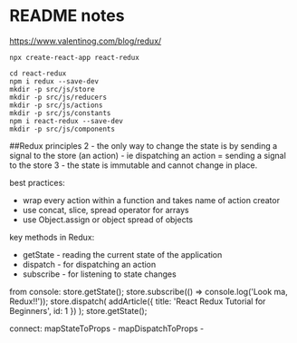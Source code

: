 # README notes
https://www.valentinog.com/blog/redux/
```
npx create-react-app react-redux
```

```
cd react-redux
npm i redux --save-dev
mkdir -p src/js/store
mkdir -p src/js/reducers
mkdir -p src/js/actions
mkdir -p src/js/constants
npm i react-redux --save-dev
mkdir -p src/js/components
```

##Redux principles
2 - the only way to change the state is by sending a signal to the store (an action) - ie dispatching an action = sending a signal to the store
3 - the state is immutable and cannot change in place.

best practices:
- wrap every action within a function and takes name of action creator
- use concat, slice, spread operator for arrays
- use Object.assign or object spread of objects

key methods in Redux:
- getState - reading the current state of the application
- dispatch - for dispatching an action
- subscribe - for listening to state changes

from console:
store.getState();
store.subscribe(() => console.log('Look ma, Redux!!'));
store.dispatch( addArticle({ title: 'React Redux Tutorial for Beginners', id: 1 }) );
store.getState();

connect:
mapStateToProps - 
mapDispatchToProps - 